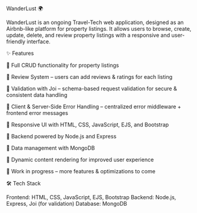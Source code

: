 WanderLust 🌍

WanderLust is an ongoing Travel-Tech web application, designed as an Airbnb-like platform for property listings.
It allows users to browse, create, update, delete, and review property listings with a responsive and user-friendly interface.

✨ Features

🔹 Full CRUD functionality for property listings

🔹 Review System – users can add reviews & ratings for each listing

🔹 Validation with Joi – schema-based request validation for secure & consistent data handling

🔹 Client & Server-Side Error Handling – centralized error middleware + frontend error messages

🔹 Responsive UI with HTML, CSS, JavaScript, EJS, and Bootstrap

🔹 Backend powered by Node.js and Express

🔹 Data management with MongoDB

🔹 Dynamic content rendering for improved user experience

🔹 Work in progress – more features & optimizations to come

🛠️ Tech Stack

Frontend: HTML, CSS, JavaScript, EJS, Bootstrap
Backend: Node.js, Express, Joi (for validation)
Database: MongoDB
